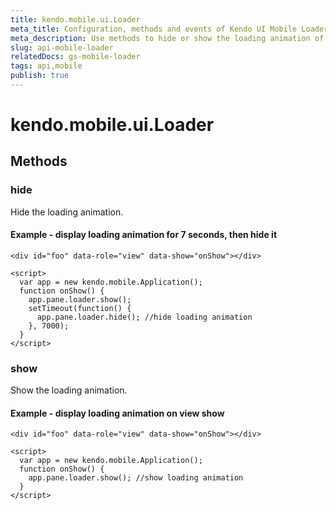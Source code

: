 ```yaml
---
title: kendo.mobile.ui.Loader
meta_title: Configuration, methods and events of Kendo UI Mobile Loader
meta_description: Use methods to hide or show the loading animation of the Kendo UI mobile Loader widget.
slug: api-mobile-loader
relatedDocs: gs-mobile-loader
tags: api,mobile
publish: true
---
```


# kendo.mobile.ui.Loader

## Methods

### hide

Hide the loading animation.

#### Example - display loading animation for 7 seconds, then hide it

    <div id="foo" data-role="view" data-show="onShow"></div>

    <script>
      var app = new kendo.mobile.Application();
      function onShow() {
        app.pane.loader.show();
        setTimeout(function() {
          app.pane.loader.hide(); //hide loading animation
        }, 7000);
      }
    </script>

### show

Show the loading animation.

#### Example - display loading animation on view show

    <div id="foo" data-role="view" data-show="onShow"></div>

    <script>
      var app = new kendo.mobile.Application();
      function onShow() {
        app.pane.loader.show(); //show loading animation
      }
    </script>